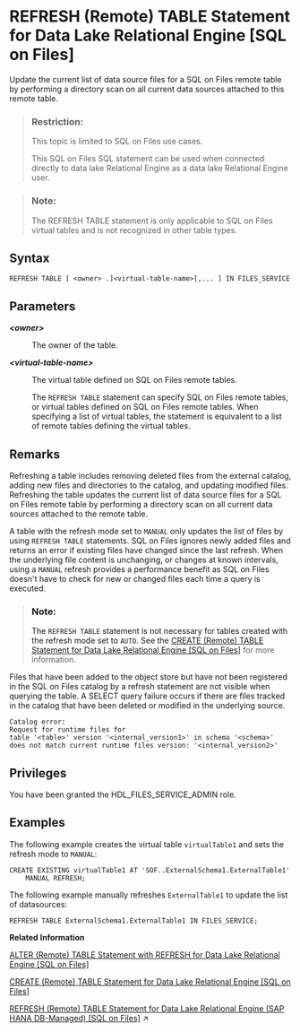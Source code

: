 <!-- loioe2756579d6354112a5e5e0f9fe0c2ccb -->

# REFRESH \(Remote\) TABLE Statement for Data Lake Relational Engine \[SQL on Files\]

Update the current list of data source files for a SQL on Files remote table by performing a directory scan on all current data sources attached to this remote table.



> ### Restriction:  
> This topic is limited to SQL on Files use cases.
> 
> This SQL on Files SQL statement can be used when connected directly to data lake Relational Engine as a data lake Relational Engine user.



> ### Note:  
> The REFRESH TABLE statement is only applicable to SQL on Files virtual tables and is not recognized in other table types.



<a name="loioe2756579d6354112a5e5e0f9fe0c2ccb__RT_syntax"/>

## Syntax

```
REFRESH TABLE [ <owner> .]<virtual-table-name>[,... ] IN FILES_SERVICE
```



<a name="loioe2756579d6354112a5e5e0f9fe0c2ccb__RT_parameters"/>

## Parameters


<dl>
<dt><b>

*<owner\>*

</b></dt>
<dd>

The owner of the table.



</dd><dt><b>

*<virtual-table-name\>*

</b></dt>
<dd>

The virtual table defined on SQL on Files remote tables.

The `REFRESH TABLE` statement can specify SQL on Files remote tables, or virtual tables defined on SQL on Files remote tables. When specifying a list of virtual tables, the statement is equivalent to a list of remote tables defining the virtual tables.



</dd>
</dl>



<a name="loioe2756579d6354112a5e5e0f9fe0c2ccb__RT_remarks"/>

## Remarks

Refreshing a table includes removing deleted files from the external catalog, adding new files and directories to the catalog, and updating modified files. Refreshing the table updates the current list of data source files for a SQL on Files remote table by performing a directory scan on all current data sources attached to the remote table.

A table with the refresh mode set to `MANUAL` only updates the list of files by using `REFRESH TABLE` statements. SQL on Files ignores newly added files and returns an error if existing files have changed since the last refresh. When the underlying file content is unchanging, or changes at known intervals, using a `MANUAL` refresh provides a performance benefit as SQL on Files doesn't have to check for new or changed files each time a query is executed.

> ### Note:  
> The `REFRESH TABLE` statement is not necessary for tables created with the refresh mode set to `AUTO`. See the [CREATE \(Remote\) TABLE Statement for Data Lake Relational Engine \[SQL on Files\]](create-remote-table-statement-for-data-lake-relational-engine-sql-on-files-beffc07.md) for more information.

Files that have been added to the object store but have not been registered in the SQL on Files catalog by a refresh statement are not visible when querying the table. A SELECT query failure occurs if there are files tracked in the catalog that have been deleted or modified in the underlying source.

```
Catalog error:
Request for runtime files for 
table '<table>' version '<internal_version1>' in schema '<schema>' 
does not match current runtime files version: '<internal_version2>'
```



<a name="loioe2756579d6354112a5e5e0f9fe0c2ccb__section_l3n_psd_j4b"/>

## Privileges

You have been granted the HDL\_FILES\_SERVICE\_ADMIN role.



<a name="loioe2756579d6354112a5e5e0f9fe0c2ccb__RT_example"/>

## Examples

The following example creates the virtual table `virtualTable1` and sets the refresh mode to `MANUAL`:

```
CREATE EXISTING virtualTable1 AT 'SOF..ExternalSchema1.ExternalTable1'
	MANUAL REFRESH;
```

The following example manually refreshes `ExternalTable1` to update the list of datasources:

```
REFRESH TABLE ExternalSchema1.ExternalTable1 IN FILES_SERVICE;
```

**Related Information**  


[ALTER \(Remote\) TABLE Statement with REFRESH for Data Lake Relational Engine \[SQL on Files\]](alter-remote-table-statement-with-refresh-for-data-lake-relational-engine-sql-on-files-ae56450.md "Alter the refresh mode of a table.")

[CREATE \(Remote\) TABLE Statement for Data Lake Relational Engine \[SQL on Files\]](create-remote-table-statement-for-data-lake-relational-engine-sql-on-files-beffc07.md "Create a remote table managed by SQL on Files.")

[REFRESH (Remote) TABLE Statement for Data Lake Relational Engine (SAP HANA DB-Managed) [SQL on Files]](https://help.sap.com/viewer/a898e08b84f21015969fa437e89860c8/2023_2_QRC/en-US/054b15028fcc43dba2b047f8dbe6b42b.html "Update the current list of data source files for a SQL on Files remote table by performing a directory scan on all current data sources attached to this remote table.") :arrow_upper_right:

